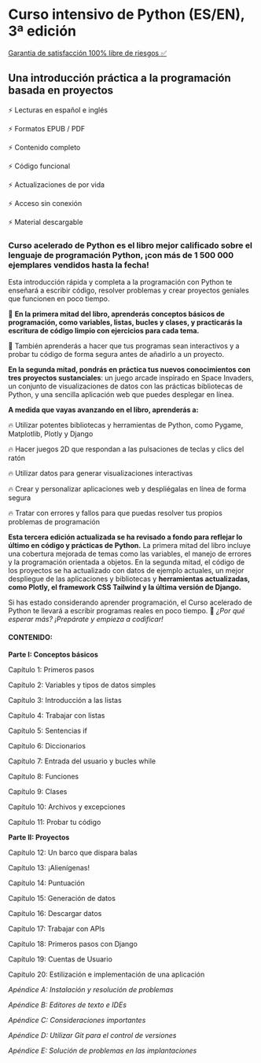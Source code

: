 # Curso intensivo de Python (ES/EN), 3ª edición

[Garantía de satisfacción 100% libre de riesgos ✅](https://alejandrialibros.digital/policies/refund-policy)

## Una introducción práctica a la programación basada en proyectos

⚡ Lecturas en español e inglés

⚡ Formatos EPUB / PDF

⚡ Contenido completo

⚡ Código funcional

⚡ Actualizaciones de por vida

⚡ Acceso sin conexión

⚡ Material descargable

### Curso acelerado de Python es el libro mejor calificado sobre el lenguaje de programación Python, ¡con más de 1 500 000 ejemplares vendidos hasta la fecha!

Esta introducción rápida y completa a la programación con Python te enseñará a escribir código, resolver problemas y crear proyectos geniales que funcionen en poco tiempo.

👀 **En la primera mitad del libro, aprenderás conceptos básicos de programación, como variables, listas, bucles y clases, y practicarás la escritura de código limpio con ejercicios para cada tema.** 

🚀 También aprenderás a hacer que tus programas sean interactivos y a probar tu código de forma segura antes de añadirlo a un proyecto. 

**En la segunda mitad, pondrás en práctica tus nuevos conocimientos con tres proyectos sustanciales**: un juego arcade inspirado en Space Invaders, un conjunto de visualizaciones de datos con las prácticas bibliotecas de Python, y una sencilla aplicación web que puedes desplegar en línea.

**A medida que vayas avanzando en el libro, aprenderás a:**

🔥 Utilizar potentes bibliotecas y herramientas de Python, como Pygame, Matplotlib, Plotly y Django

🔥 Hacer juegos 2D que respondan a las pulsaciones de teclas y clics del ratón

🔥 Utilizar datos para generar visualizaciones interactivas

🔥 Crear y personalizar aplicaciones web y despliégalas en línea de forma segura

🔥 Tratar con errores y fallos para que puedas resolver tus propios problemas de programación

**Esta tercera edición actualizada se ha revisado a fondo para reflejar lo último en código y prácticas de Python.** La primera mitad del libro incluye una cobertura mejorada de temas como las variables, el manejo de errores y la programación orientada a objetos. En la segunda mitad, el código de los proyectos se ha actualizado con datos de ejemplo actuales, un mejor despliegue de las aplicaciones y bibliotecas y **herramientas actualizadas, como Plotly, el framework CSS Tailwind y la última versión de Django.**

Si has estado considerando aprender programación, el Curso acelerado de Python te llevará a escribir programas reales en poco tiempo. 🥷 *¿Por qué esperar más? ¡Prepárate y empieza a codificar!*

#### CONTENIDO:

**Parte I: Conceptos básicos**

Capítulo 1: Primeros pasos

Capítulo 2: Variables y tipos de datos simples

Capítulo 3: Introducción a las listas

Capítulo 4: Trabajar con listas

Capítulo 5: Sentencias if

Capítulo 6: Diccionarios

Capítulo 7: Entrada del usuario y bucles while

Capítulo 8: Funciones

Capítulo 9: Clases

Capítulo 10: Archivos y excepciones

Capítulo 11: Probar tu código

**Parte II: Proyectos**

Capítulo 12: Un barco que dispara balas

Capítulo 13: ¡Alienígenas!

Capítulo 14: Puntuación

Capítulo 15: Generación de datos

Capítulo 16: Descargar datos

Capítulo 17: Trabajar con APIs

Capítulo 18: Primeros pasos con Django

Capítulo 19: Cuentas de Usuario

Capítulo 20: Estilización e implementación de una aplicación

*Apéndice A: Instalación y resolución de problemas*

*Apéndice B: Editores de texto e IDEs*

*Apéndice C: Consideraciones importantes*

*Apéndice D: Utilizar Git para el control de versiones*

*Apéndice E: Solución de problemas en las implantaciones*